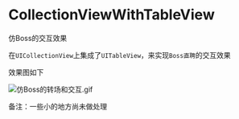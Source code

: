 # CollectionViewWithTableView
仿Boss的交互效果

在`UICollectionView`上集成了`UITableView`，来实现`Boss直聘`的交互效果

效果图如下

![仿Boss的转场和交互.gif](https://ooo.0o0.ooo/2016/04/07/57061ef5e53d9.gif)

备注：一些小的地方尚未做处理
